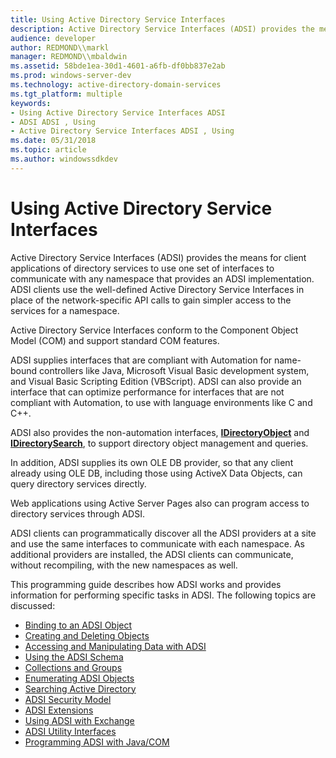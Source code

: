 ```yaml
---
title: Using Active Directory Service Interfaces
description: Active Directory Service Interfaces (ADSI) provides the means for client applications of directory services to use one set of interfaces to communicate with any namespace that provides an ADSI implementation.
audience: developer
author: REDMOND\\markl
manager: REDMOND\\mbaldwin
ms.assetid: 58bde1ea-30d1-4601-a6fb-df0bb837e2ab
ms.prod: windows-server-dev
ms.technology: active-directory-domain-services
ms.tgt_platform: multiple
keywords:
- Using Active Directory Service Interfaces ADSI
- ADSI ADSI , Using
- Active Directory Service Interfaces ADSI , Using
ms.date: 05/31/2018
ms.topic: article
ms.author: windowssdkdev
---
```


# Using Active Directory Service Interfaces

Active Directory Service Interfaces (ADSI) provides the means for client applications of directory services to use one set of interfaces to communicate with any namespace that provides an ADSI implementation. ADSI clients use the well-defined Active Directory Service Interfaces in place of the network-specific API calls to gain simpler access to the services for a namespace.

Active Directory Service Interfaces conform to the Component Object Model (COM) and support standard COM features.

ADSI supplies interfaces that are compliant with Automation for name-bound controllers like Java, Microsoft Visual Basic development system, and Visual Basic Scripting Edition (VBScript). ADSI can also provide an interface that can optimize performance for interfaces that are not compliant with Automation, to use with language environments like C and C++.

ADSI also provides the non-automation interfaces, [**IDirectoryObject**](/windows/win32/Iads/nn-iads-idirectoryobject?branch=master) and [**IDirectorySearch**](/windows/win32/Iads/nn-iads-idirectorysearch?branch=master), to support directory object management and queries.

In addition, ADSI supplies its own OLE DB provider, so that any client already using OLE DB, including those using ActiveX Data Objects, can query directory services directly.

Web applications using Active Server Pages also can program access to directory services through ADSI.

ADSI clients can programmatically discover all the ADSI providers at a site and use the same interfaces to communicate with each namespace. As additional providers are installed, the ADSI clients can communicate, without recompiling, with the new namespaces as well.

This programming guide describes how ADSI works and provides information for performing specific tasks in ADSI. The following topics are discussed:

-   [Binding to an ADSI Object](binding-to-an-adsi-object.md)
-   [Creating and Deleting Objects](creating-and-deleting-objects.md)
-   [Accessing and Manipulating Data with ADSI](accessing-and-manipulating-data-with-adsi.md)
-   [Using the ADSI Schema](using-the-adsi-schema.md)
-   [Collections and Groups](collections-and-groups.md)
-   [Enumerating ADSI Objects](enumerating-adsi-objects.md)
-   [Searching Active Directory](searching-active-directory.md)
-   [ADSI Security Model](adsi-security-model.md)
-   [ADSI Extensions](adsi-extensions.md)
-   [Using ADSI with Exchange](using-adsi-with-exchange.md)
-   [ADSI Utility Interfaces](adsi-utility-interfaces.md)
-   [Programming ADSI with Java/COM](programming-adsi-with-javacom.md)

 

 




